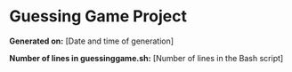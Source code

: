 # Guessing Game Project

**Generated on:** [Date and time of generation]

**Number of lines in guessinggame.sh:** [Number of lines in the Bash script]
